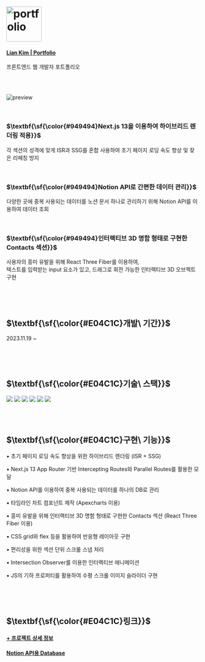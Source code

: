 # <img src="https://github.com/lianKim/portfolio/assets/97217822/29e9174f-2bb3-4c3e-9ae5-993f5046bae5" alt="portfolio" height="92px">

#### [Lian Kim | Portfolio](https://liankim.kr)

프론트엔드 웹 개발자 포트폴리오

</br>

</br>

![preview](https://github.com/lianKim/portfolio/assets/97217822/f457b9be-0791-4eaa-bb97-1e80c184426a)

</br>

<h3>$\textbf{\sf{\color{#949494}Next.js 13을 이용하여 하이브리드 렌더링 적용}}$</h3>

각 섹션의 성격에 맞게 ISR과 SSG를 혼합 사용하여 초기 페이지 로딩 속도 향상 및 잦은 리페칭 방지 
 
</br>

<h3>$\textbf{\sf{\color{#949494}Notion API로 간편한 데이터 관리}}$</h3>

다양한 곳에 중복 사용되는 데이터를 노션 문서 하나로 관리하기 위해 Notion API를 이용하여 데이터 조회

</br>

<h3>$\textbf{\sf{\color{#949494}인터랙티브 3D 명함 형태로 구현한 Contacts 섹션}}$</h3>


사용자의 흥미 유발을 위해 React Three Fiber를 이용하여,  
텍스트를 입력받는 input 요소가 있고, 드래그로 회전 가능한 인터랙티브 3D 오브젝트 구현


</br>

</br>

</br>

<h2>$\textbf{\sf{\color{#E04C1C}개발\ 기간}}$</h2>

2023.11.19 ~ 

</br>

</br>

</br>

<h2>$\textbf{\sf{\color{#E04C1C}기술\ 스택}}$</h2>

<div>
  <img src="https://img.shields.io/badge/Next.js-FF4154?&style=flat-square&logo=nextdotjs&logoColor=white">
  <img src="https://img.shields.io/badge/Typescript-3178C6?&style=flat-square&logo=typescript&logoColor=white">
  <img src="https://img.shields.io/badge/Notion API-000000?&style=flat-square&logo=notion&logoColor=white">
  <img src="https://img.shields.io/badge/React Three Fiber-000000?&style=flat-square&logo=threedotjs&logoColor=white">
  <img src="https://img.shields.io/badge/Vercel-000000?&style=flat-square&logo=vercel&logoColor=white">
  <img src="https://img.shields.io/badge/Figma-F24E1E?&style=flat-square&logo=figma&logoColor=white">
</div>

</br>

</br>

</br>

<h2>$\textbf{\sf{\color{#E04C1C}구현\ 기능}}$</h2>

▪️ 초기 페이지 로딩 속도 향상을 위한 하이브리드 렌더링 (ISR + SSG)

▪️ Next.js 13 App Router 기반 Intercepting Routes와 Parallel Routes를 활용한 모달

▪️ Notion API를 이용하여 중복 사용되는 데이터를 하나의 DB로 관리 

▪️ 타임라인 차트 컴포넌트 제작 (Apexcharts 이용) 

▪️ 흥미 유발을 위해 인터랙티브 3D 명함 형태로 구현한 Contacts 섹션 (React Three Fiber 이용)

▪️ CSS grid와 flex 등을 활용하여 반응형 레이아웃 구현

▪️ 편리성을 위한 섹션 단위 스크롤 스냅 처리 

▪️ Intersection Observer를 이용한 인터랙티브 애니메이션 

▪️ JS의 기하 프로퍼티를 활용하여 수평 스크롤 이미지 슬라이더 구현


</br>

</br>

</br>


<h2>$\textbf{\sf{\color{#E04C1C}링크}}$</h2>

#### [+ 프로젝트 상세 정보](https://kimlian.notion.site/Portfolio-bdbad44adeae4c94ae93a4110e3e11ca)
#### [Notion API용 Database](https://kimlian.notion.site/Database-for-Portfolio-b0eb7aa08e864d6d9ce3076bf163c28c)


